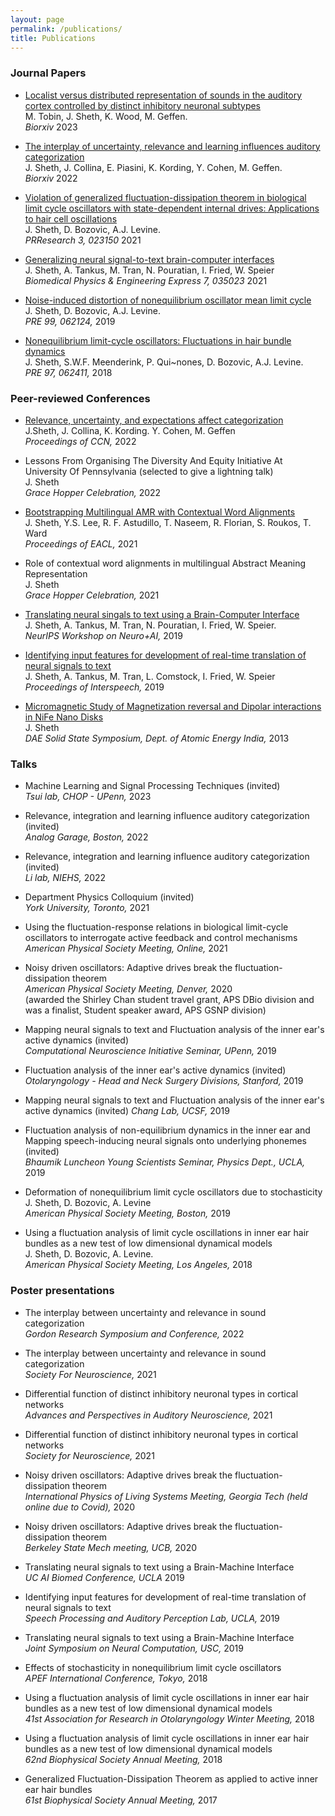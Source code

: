 ```yaml
---
layout: page
permalink: /publications/
title: Publications
---
```


### Journal Papers

* [Localist versus distributed representation of sounds in the auditory cortex controlled by distinct inhibitory neuronal 
subtypes](https://www.biorxiv.org/content/10.1101/2023.02.01.526470v1) <br> M. Tobin, J. Sheth, K. Wood, M. Geffen. <br> *Biorxiv* 2023

* [The interplay of uncertainty, relevance and learning influences auditory categorization](https://www.biorxiv.org/content/10.1101/2022.12.01.518777v1) <br> J. Sheth, J. Collina, E. 
Piasini, K. Kording, Y. Cohen, M. Geffen. <br> *Biorxiv* 2022

* [Violation of generalized fluctuation-dissipation theorem in biological limit cycle oscillators with state-dependent internal drives: Applications to hair cell oscillations](https://journals.aps.org/prresearch/pdf/10.1103/PhysRevResearch.3.023150) <br> 	J. Sheth, D. Bozovic, A.J. Levine. <br> *PRResearch 3, 023150* 2021

* [Generalizing neural signal-to-text brain-computer interfaces](https://iopscience.iop.org/article/10.1088/2057-1976/abf6ab/meta) <br> 	J. Sheth, A. Tankus, M. Tran, N. Pouratian, I. Fried, W. Speier <br> *Biomedical Physics & Engineering Express 7, 035023* 2021

* [Noise-induced distortion of nonequilibrium oscillator mean limit cycle](https://journals.aps.org/pre/abstract/10.1103/PhysRevE.99.062124) <br> J. Sheth, D. Bozovic, A.J. Levine. <br>*PRE 99, 062124,* 2019

* [Nonequilibrium limit-cycle oscillators: Fluctuations in hair bundle dynamics](https://journals.aps.org/pre/abstract/10.1103/PhysRevE.97.062411) <br> 	J. Sheth, S.W.F. Meenderink, P. Qui\~nones, D. Bozovic, A.J. Levine. <br>*PRE 97, 062411,* 2018


### Peer-reviewed Conferences

* [Relevance, uncertainty, and expectations affect categorization](https://2022.ccneuro.org/proceedings/0000196.pdf) <br>  J.Sheth, J. Collina, K. Kording. Y. Cohen, M. Geffen <br> *Proceedings of CCN,* 2022

* Lessons From Organising The Diversity And Equity Initiative At University Of Pennsylvania (selected to give a lightning talk) <br> J. Sheth <br> *Grace Hopper Celebration,* 2022

* [Bootstrapping Multilingual AMR with Contextual Word Alignments](https://aclanthology.org/2021.eacl-main.30.pdf) <br> J. Sheth, Y.S. Lee, R. F. Astudillo, T. Naseem, R. Florian, S. Roukos, T. Ward <br>*Proceedings of EACL,* 2021

* Role of contextual word alignments in multilingual Abstract Meaning Representation <br>  J. Sheth <br> *Grace Hopper Celebration,* 2021

* [Translating neural singals to text using a Brain-Computer Interface](https://openreview.net/pdf?id=B1lj77F88B) <br> J. Sheth, A. Tankus, M. Tran, N. Pouratian, I. Fried, W. Speier. <br>*NeurIPS Workshop on Neuro+AI,* 2019

* [Identifying input features for development of real-time translation of neural signals to text](https://www.isca-speech.org/archive/Interspeech_2019/pdfs/3092.pdf) <br> J. Sheth, A. Tankus, M. Tran, L. Comstock, I. Fried, W. Speier <br>*Proceedings of Interspeech,* 2019

* [Micromagnetic Study of Magnetization reversal and Dipolar interactions in NiFe Nano Disks](https://aip.scitation.org/doi/abs/10.1063/1.4791090?class=pdf&journalCode=apc) <br>J. Sheth <br> *DAE Solid State Symposium, Dept. of Atomic Energy India,* 2013

### Talks

* Machine Learning and Signal Processing Techniques (invited) <br>
*Tsui lab, CHOP - UPenn,* 2023

* Relevance, integration and learning influence auditory categorization (invited) <br>
*Analog Garage, Boston,* 2022 

* Relevance, integration and learning influence auditory categorization (invited) <br>
*Li lab, NIEHS,* 2022

* Department Physics Colloquium (invited) <br>
*York University, Toronto,* 2021

* Using the fluctuation-response relations in biological limit-cycle oscillators to interrogate active feedback and control mechanisms <br>
*American Physical Society Meeting, Online,* 2021  <br>

* Noisy driven oscillators: Adaptive drives break the fluctuation-dissipation theorem <br>
*American Physical Society Meeting, Denver,* 2020  <br>
(awarded the Shirley Chan student travel grant, APS DBio division and was a finalist, Student speaker award, APS GSNP division)

* Mapping neural signals to text and Fluctuation analysis of the inner ear's active dynamics (invited) 
<br>*Computational Neuroscience Initiative Seminar, UPenn,* 2019

* Fluctuation analysis of the inner ear's active dynamics (invited) <br> *Otolaryngology - Head and Neck Surgery 
Divisions, Stanford,* 2019

* Mapping neural signals to text and Fluctuation analysis of the inner ear's active dynamics (invited) *Chang Lab, 
UCSF,* 2019

* Fluctuation analysis of non-equilibrium dynamics in the inner ear and Mapping speech-inducing neural signals onto underlying phonemes (invited)<br> *Bhaumik Luncheon Young Scientists Seminar, Physics Dept., UCLA,* 2019

* Deformation of nonequilibrium limit cycle oscillators due to stochasticity <br>J. Sheth, D. Bozovic, A. Levine <br> 
*American Physical Society Meeting, Boston,* 2019

* Using a fluctuation analysis of limit cycle oscillations in inner ear hair bundles as a new test of low dimensional 
dynamical models <br>J. Sheth, D. Bozovic, A. Levine.<br> *American Physical Society Meeting, Los Angeles,* 2018

### Poster presentations

* The interplay between uncertainty and relevance in sound categorization <br> *Gordon Research Symposium and Conference,* 2022

* The interplay between uncertainty and relevance in sound categorization <br> *Society For Neuroscience,* 2021

* Differential function of distinct inhibitory neuronal types in cortical networks <br> *Advances and Perspectives in Auditory Neuroscience,* 2021

* Differential function of distinct inhibitory neuronal types in cortical networks <br> *Society for Neuroscience,* 2021

* Noisy driven oscillators: Adaptive drives break the fluctuation-dissipation theorem <br> *International Physics of Living Systems Meeting, Georgia Tech (held online due to Covid),* 2020

* Noisy driven oscillators: Adaptive drives break the fluctuation-dissipation theorem <br> *Berkeley State Mech meeting, UCB,* 2020

* Translating neural signals to text using a Brain-Machine Interface <br> *UC AI Biomed Conference, UCLA* 2019

*  Identifying input features for development of real-time translation of neural signals to text <br> *Speech Processing and Auditory Perception Lab, UCLA,* 2019

* Translating neural signals to text using a Brain-Machine Interface <br> *Joint Symposium on Neural Computation, USC,* 2019

* Effects of stochasticity in nonequilibrium limit cycle oscillators <br>*APEF International Conference,  Tokyo,* 2018

* Using a fluctuation analysis of limit cycle oscillations in inner ear hair
  bundles as a new test of low dimensional dynamical models <br> *41st Association for Research in Otolaryngology Winter Meeting,* 2018

* Using a fluctuation analysis of limit cycle oscillations in inner ear hair
  bundles as a new test of low dimensional dynamical models <br>*62nd Biophysical Society Annual Meeting,* 2018

* Generalized Fluctuation-Dissipation Theorem as applied to active inner ear
  hair bundles <br> *61st Biophysical Society Annual Meeting,* 2017
